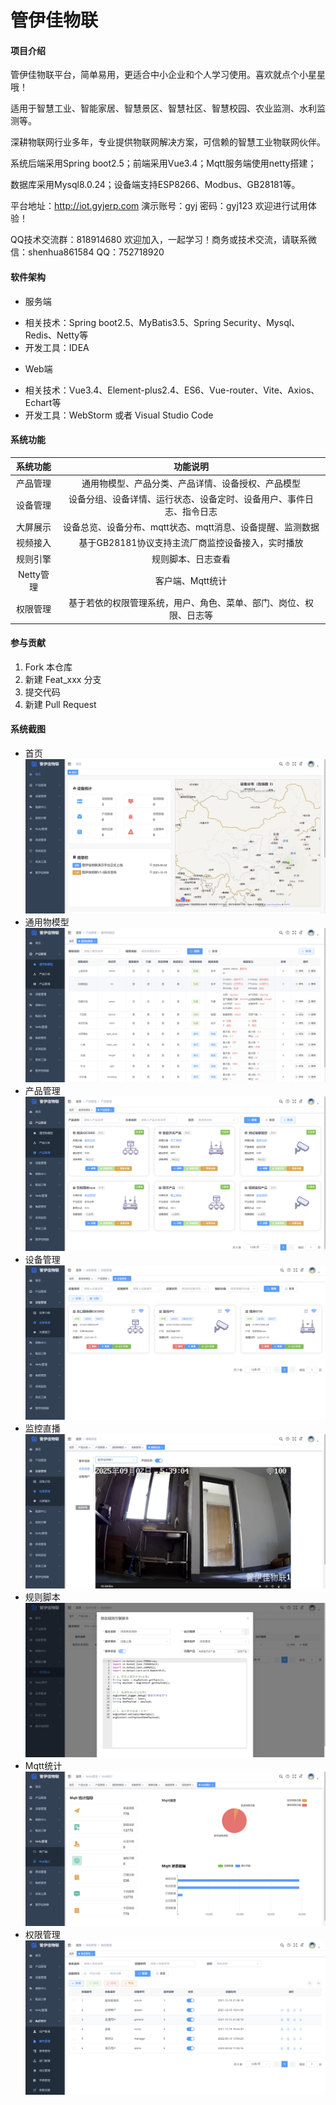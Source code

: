 # 管伊佳物联

#### 项目介绍
管伊佳物联平台，简单易用，更适合中小企业和个人学习使用。喜欢就点个小星星哦！

适用于智慧工业、智能家居、智慧景区、智慧社区、智慧校园、农业监测、水利监测等。

深耕物联网行业多年，专业提供物联网解决方案，可信赖的智慧工业物联网伙伴。

系统后端采用Spring boot2.5；前端采用Vue3.4；Mqtt服务端使用netty搭建；

数据库采用Mysql8.0.24；设备端支持ESP8266、Modbus、GB28181等。

平台地址：http://iot.gyjerp.com  演示账号：gyj  密码：gyj123 欢迎进行试用体验！

QQ技术交流群：818914680 欢迎加入，一起学习！商务或技术交流，请联系微信：shenhua861584 QQ：752718920

#### 软件架构
* 服务端
- 相关技术：Spring boot2.5、MyBatis3.5、Spring Security、Mysql、Redis、Netty等
- 开发工具：IDEA
* Web端
- 相关技术：Vue3.4、Element-plus2.4、ES6、Vue-router、Vite、Axios、Echart等
- 开发工具：WebStorm 或者 Visual Studio Code


#### 系统功能

|           系统功能           | 功能说明                                            | 
|:------------------------:|:-----------------------------------------------:|
|           产品管理           | 通用物模型、产品分类、产品详情、设备授权、产品模型                       | 
|           设备管理           | 设备分组、设备详情、运行状态、设备定时、设备用户、事件日志、指令日志            | 
|          大屏展示           | 设备总览、设备分布、mqtt状态、mqtt消息、设备提醒、监测数据          | 
|          视频接入          | 基于GB28181协议支持主流厂商监控设备接入，实时播放| 
|          规则引擎          | 规则脚本、日志查看           | 
|          Netty管理          | 客户端、Mqtt统计 | 
|          权限管理          | 基于若依的权限管理系统，用户、角色、菜单、部门、岗位、权限、日志等  | 

#### 参与贡献

1.  Fork 本仓库
2.  新建 Feat_xxx 分支
3.  提交代码
4.  新建 Pull Request

#### 系统截图
* 首页
![输入图片说明](gyj-iot-web/public/screen/1.png)
* 通用物模型
![输入图片说明](gyj-iot-web/public/screen/2.png)
* 产品管理
![输入图片说明](gyj-iot-web/public/screen/3.png)
* 设备管理
![输入图片说明](gyj-iot-web/public/screen/4.png)
* 监控直播
![输入图片说明](gyj-iot-web/public/screen/5.png)
* 规则脚本
![输入图片说明](gyj-iot-web/public/screen/6.png)
* Mqtt统计
![输入图片说明](gyj-iot-web/public/screen/7.png)
* 权限管理
![输入图片说明](gyj-iot-web/public/screen/8.png)

